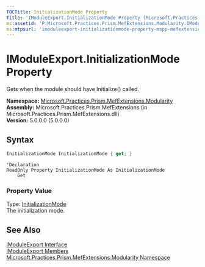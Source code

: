 ```yaml
---
TOCTitle: InitializationMode Property
Title: 'IModuleExport.InitializationMode Property (Microsoft.Practices.Prism.MefExtensions.Modularity)'
ms:assetid: 'P:Microsoft.Practices.Prism.MefExtensions.Modularity.IModuleExport.InitializationMode'
ms:mtpsurl: 'imoduleexport-initializationmode-property-mspp-mefextensions-modularity.md'
---
```


# IModuleExport.InitializationMode Property

Gets when the module should have Initialize() called.

**Namespace:** [Microsoft.Practices.Prism.MefExtensions.Modularity](/patterns-practices/reference/mspp-mefextensions-modularity-namespace)  
**Assembly:** Microsoft.Practices.Prism.MefExtensions (in Microsoft.Practices.Prism.MefExtensions.dll)  
**Version:** 5.0.0.0 (5.0.0.0)

## Syntax

```C#
InitializationMode InitializationMode { get; }
```

```VB
'Declaration
ReadOnly Property InitializationMode As InitializationMode
	Get
```
### Property Value

Type: [InitializationMode](/patterns-practices/reference/initializationmode-enumeration-mspp-modularity)  
The initialization mode.

## See Also

[IModuleExport Interface](/patterns-practices/reference/imoduleexport-interface-mspp-mefextensions-modularity)  
[IModuleExport Members](/patterns-practices/reference/imoduleexport-members-mspp-mefextensions-modularity)  
[Microsoft.Practices.Prism.MefExtensions.Modularity Namespace](/patterns-practices/reference/mspp-mefextensions-modularity-namespace)  